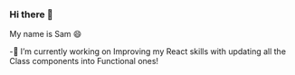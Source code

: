 ### Hi there 👋
My name is Sam :smile:

-🔭 I’m currently working on Improving my React skills with updating all the Class components into Functional ones! 

